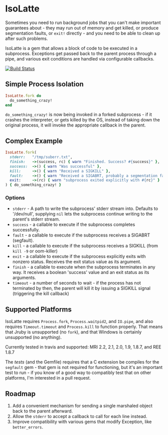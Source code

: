 # IsoLatte

Sometimes you need to run background jobs that you can't make important
guarantees about - they may run out of memory and get killed, or produce
segmentation faults, or `exit!` directly - and you need to be able to clean
up after such problems.

IsoLatte is a gem that allows a block of code to be executed in a subprocess.
Exceptions get passed back to the parent process through a pipe, and various
exit conditions are handled via configurable callbacks.

[![Build Status](https://travis-ci.org/emcien/iso_latte.svg?branch=master)](https://travis-ci.org/emcien/iso_latte)

## Simple Process Isolation

```ruby
IsoLatte.fork do
  do_something_crazy!
end
```

`do_something_crazy!` is now being invoked in a forked subprocess - if it
crashes the interpreter, or gets killed by the OS, instead of taking down
the original process, it will invoke the appropriate callback in the parent.

## Complex Example

```ruby
IsoLatte.fork(
  stderr:   "/tmp/suberr.txt",
  finish:   ->(success, rc) { warn "Finished. Success? #{success}" },
  success:  ->() { warn "Was successful" },
  kill:     ->() { warn "Received a SIGKILL" },
  fault:    ->() { warn "Received a SIGABRT, probably a segmentation fault" },
  exit:     ->(rc) { warn "subprocess exited explicitly with #{rc}" }
) { do_something_crazy! }
```

### Options

* `stderr` - A path to write the subprocess' stderr stream into. Defaults to '/dev/null',
              supplying `nil` lets the subprocess continue writing to the parent's stderr stream.
* `success` - a callable to execute if the subprocess completes successfully.
* `fault`   - a callable to execute if the subprocess receives a SIGABRT (segfault).
* `kill`    - a callable to execute if the subprocess receives a SIGKILL (from `kill -9` or oom-killer)
* `exit`    - a callable to execute if the subprocess explicitly exits with nonzero status.
              Receives the exit status value as its argument.
* `finish`  - a callable to execute when the subprocess terminates in any way. It receives
               a boolean 'success' value and an exit status as its arguments.
* `timeout` - a number of seconds to wait - if the process has not terminated by then,
              the parent will kill it by issuing a SIGKILL signal (triggering the kill callback)

## Supported Platforms

IsoLatte requires `Process.fork`, `Process.waitpid2`, and `IO.pipe`, and also requires
`Timeout.timeout` and `Process.kill` to function properly. That means that Jruby is
unsupported (no `fork`), and that Windows is certainly unsupported (no anything).

Currently tested in travis and supported: MRI 2.2, 2.1, 2.0, 1.9, 1.8.7, and REE 1.8.7

The *tests* (and the Gemfile) requires that a C extension be compiles for the `segfault`
gem - that gem is not required for functioning, but it's an important test to run - if
you know of a good way to compatibly test that on other platforms, I'm interested in a
pull request.

## Roadmap

1. Add a convenient mechanism for sending a single marshaled object back to the parent afterward.
2. Allow the `stderr` to accept a callback to call for each line instead.
3. Improve compatibility with various gems that modify Exception, like `better_errors`.
